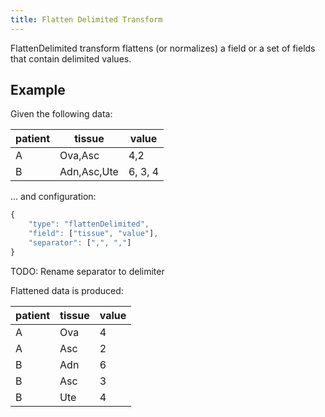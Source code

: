 ```yaml
---
title: Flatten Delimited Transform
---
```


FlattenDelimited transform flattens (or normalizes) a field or a set of
fields that contain delimited values.

## Example

Given the following data:

| patient | tissue | value |
| - | - | - |
| A | Ova,Asc | 4,2 |
| B | Adn,Asc,Ute | 6, 3, 4 |

... and configuration:

```javascript
{
    "type": "flattenDelimited",
    "field": ["tissue", "value"],
    "separator": [",", ","]
}
```

TODO: Rename separator to delimiter

Flattened data is produced:

| patient | tissue | value |
| - | - | - |
| A | Ova | 4 |
| A | Asc | 2 |
| B | Adn | 6 |
| B | Asc | 3 |
| B | Ute | 4 |
